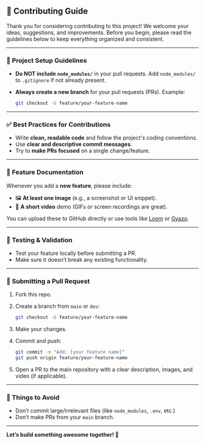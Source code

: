 ## 🤝 Contributing Guide

Thank you for considering contributing to this project! We welcome your ideas, suggestions, and improvements. Before you begin, please read the guidelines below to keep everything organized and consistent.

---

### 📁 Project Setup Guidelines

* **Do NOT include `node_modules/`** in your pull requests.
  Add `node_modules/` to `.gitignore` if not already present.

* **Always create a new branch** for your pull requests (PRs).
  Example:

  ```bash
  git checkout -b feature/your-feature-name
  ```

---

### ✅ Best Practices for Contributions

* Write **clean, readable code** and follow the project's coding conventions.
* Use **clear and descriptive commit messages**.
* Try to **make PRs focused** on a single change/feature.

---

### 📸 Feature Documentation

Whenever you add a **new feature**, please include:

* 🖼️ **At least one image** (e.g., a screenshot or UI snippet).
* 🎥 **A short video** demo (GIFs or screen recordings are great).

You can upload these to GitHub directly or use tools like [Loom](https://www.loom.com/) or [Gyazo](https://gyazo.com/).

---

### 🧪 Testing & Validation

* Test your feature locally before submitting a PR.
* Make sure it doesn’t break any existing functionality.

---

### 🔀 Submitting a Pull Request

1. Fork this repo.
2. Create a branch from `main` or `dev`:

   ```bash
   git checkout -b feature/your-feature-name
   ```
3. Make your changes.
4. Commit and push:

   ```bash
   git commit -m "Add: [your feature name]"
   git push origin feature/your-feature-name
   ```
5. Open a PR to the main repository with a clear description, images, and video (if applicable).

---

### 🚫 Things to Avoid

* Don’t commit large/irrelevant files (like `node_modules`, `.env`, etc.)
* Don’t make PRs from your `main` branch.

---

**Let’s build something awesome together! 🚀**

